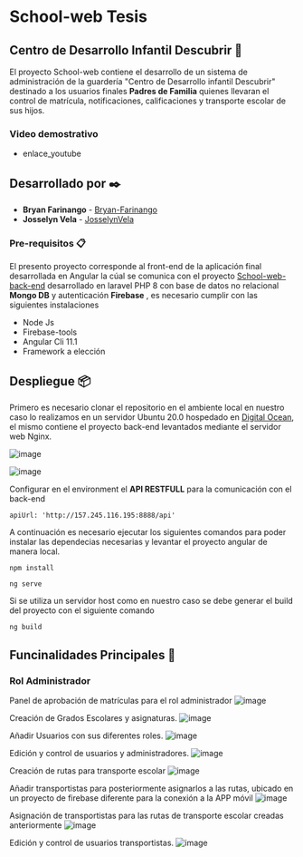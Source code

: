 # School-web Tesis
## Centro de Desarrollo Infantil Descubrir 🚀
El proyecto School-web contiene el desarrollo de un sistema de administración de la guardería "Centro de Desarrollo infantil Descubrir" destinado a los usuarios finales **Padres de Familia** quienes llevaran el control de matrícula, notificaciones, calificaciones y transporte escolar de sus hijos. 
### **Video demostrativo**
* enlace_youtube
## Desarrollado por ✒️
* **Bryan Farinango** - [Bryan-Farinango](https://gist.github.com/Bryan-Farinango)
* **Josselyn Vela** - [JosselynVela](https://github.com/JosselynVela)
### Pre-requisitos 📋
El presento proyecto corresponde al front-end de la aplicación final desarrollada en Angular la cúal se comunica con el proyecto [School-web-back-end](https://github.com/Bryan-Farinango/School-web-back) desarrollado en laravel PHP 8 con base de datos no relacional **Mongo DB** y autenticación **Firebase** , es necesario cumplir con las siguientes instalaciones
* Node Js
* Firebase-tools
* Angular Cli 11.1
* Framework a elección

## Despliegue 📦

Primero es necesario clonar el repositorio en el ambiente local en nuestro caso lo realizamos en un servidor Ubuntu 20.0 hospedado en [Digital Ocean](https://www.digitalocean.com), el mismo contiene el proyecto back-end levantados mediante el servidor web Nginx.

![image](https://user-images.githubusercontent.com/38628690/131637054-836514cb-7b46-4a47-a85e-7d10bc107f66.png)

![image](https://user-images.githubusercontent.com/38628690/131636978-1d179ff0-9751-4493-86d3-a8a978a16693.png)

Configurar en el environment el **API RESTFULL** para la comunicación con el back-end
  ```
  apiUrl: 'http://157.245.116.195:8888/api'
```
A continuación es necesario ejecutar los siguientes comandos para poder instalar las dependecias necesarias  y levantar el proyecto angular de manera local.

```
npm install
```
```
ng serve
```
Si se utiliza un servidor host como en nuestro caso se debe generar el build del proyecto con el siguiente comando
```
ng build
```
## Funcinalidades Principales 📌
### Rol Administrador
Panel de aprobación de matrículas para el rol administrador
![image](https://user-images.githubusercontent.com/38628690/131638185-4917747b-79d6-46bf-9189-73b40d6d09d6.png)

Creación de Grados Escolares y asignaturas.
![image](https://user-images.githubusercontent.com/38628690/131638246-249ae85e-af41-4c94-a6a7-e1450f0bded4.png)

Añadir Usuarios con sus diferentes roles.
![image](https://user-images.githubusercontent.com/38628690/131638540-d4457bc1-12cb-4313-90b5-2493cbef429d.png)

Edición y control de usuarios y administradores.
![image](https://user-images.githubusercontent.com/38628690/131638664-357dcce3-8171-4de1-8a86-93ab5232db85.png)

Creación de rutas para transporte escolar
![image](https://user-images.githubusercontent.com/38628690/131638786-280cc56a-a3b0-48f7-9a41-33a5e3c92b75.png)

Añadir transportistas para posteriormente asignarlos a las rutas, ubicado en un proyecto de firebase diferente para la conexión a la APP móvil
![image](https://user-images.githubusercontent.com/38628690/131639166-c427415f-adc9-49d1-b3ae-f44275c6a56e.png)

Asignación de transportistas para las rutas de transporte escolar creadas anteriormente 
![image](https://user-images.githubusercontent.com/38628690/131639336-f2055f1c-683d-48ad-b943-34a393360eb9.png)

Edición y control de usuarios transportistas.
![image](https://user-images.githubusercontent.com/38628690/131639432-5e4bf914-6d0c-4d0c-ac0c-52dfa5c66b44.png)
